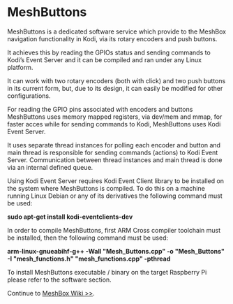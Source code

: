 # MeshButtons

MeshButtons is a dedicated software service which provide to the MeshBox navigation functionality in Kodi, via its rotary encoders and push buttons.

It achieves this by reading the GPIOs status and sending commands to Kodi’s Event Server and it can be compiled and ran under any Linux platform.

It can work with two rotary encoders (both with click) and two push buttons in its current form, but, due to its design, it can easily be modified for other configurations.

For reading the GPIO pins associated with encoders and buttons MeshButtons uses memory mapped registers, via dev/mem and mmap, for faster acces while for sending commands to Kodi, MeshButtons uses Kodi Event Server.

It uses separate thread instances for polling each encoder and button and main thread is responsible for sending commands (actions) to Kodi Event Server. Communication between thread instances and main thread is done via an internal defined queue.

Using Kodi Event Server requires Kodi Event Client library to be installed on the system where MeshButtons is compiled.
To do this on a machine running Linux Debian or any of its derivatives the following command must be used:

<b>sudo apt-get install kodi-eventclients-dev</b>

In order to compile MeshButtons, first ARM Cross compiler toolchain must be installed, then the following command must be used:

<b>arm-linux-gnueabihf-g++ -Wall "Mesh_Buttons.cpp" -o "Mesh_Buttons" -I "mesh_functions.h" "mesh_functions.cpp" -pthread</b>

To install MeshButtons executable / binary on the target Raspberry Pi please refer to the software section.

Continue to <a href="https://github.com/mi-pogo/MeshBox/wiki">MeshBox Wiki >></a>.
